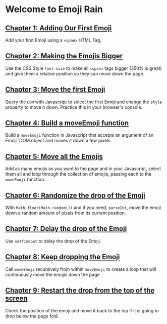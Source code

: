 # Welcome to Emoji Rain

## [Chapter 1: Adding Our First Emoji](https://glitch.com/edit/#!/remix/emoji-rain-1)

Add your first Emoji using a `<span>` HTML Tag.

## [Chapter 2: Making the Emojis Bigger](https://glitch.com/edit/#!/remix/emoji-rain-2)

Use the CSS Style `font-size` to make all `<span>` tags bigger (350% is great) and give them a relative position so they can move down the page.

## [Chapter 3: Move the first Emoji](https://glitch.com/edit/#!/remix/emoji-rain-3)

Query the `DOM` with Javascript to select the first Emoji and change the `style` property to move it down. Practice this in your browser's console.

## [Chapter 4: Build a moveEmoji function](https://glitch.com/edit/#!/remix/emoji-rain-4)

Build a `moveEmoji` function in Javascript that accepts an argument of an Emoji `DOM object and moves it down a few pixels.

## [Chapter 5: Move all the Emojis](https://glitch.com/edit/#!/remix/emoji-rain-5)

Add as many emojis as you want to the page and in your Javascript, select them all and loop through the collection of emojis, passing each to the `moveEmoji` function.

## [Chapter 6: Randomize the drop of the Emoji](https://glitch.com/edit/#!/remix/emoji-rain-6)

With `Math.floor(Math.random())` and if you need, `parseInt`, move the emoji down a random amount of pixels from its current position.

## [Chapter 7: Delay the drop of the Emoji](https://glitch.com/edit/#!/remix/emoji-rain-7)

Use `setTimeout` to delay the drop of the Emoji.

## [Chapter 8: Keep dropping the Emoji](https://glitch.com/edit/#!/remix/emoji-rain-8)

Call `moveEmoji` recursively from within `moveEmoji` to create a loop that will continuously move the emojis down the page.

## [Chapter 9: Restart the drop from the top of the screen](https://glitch.com/edit/#!/remix/emoji-rain-9)

Check the position of the emoji and move it back to the top if it is going to drop below the page fold.